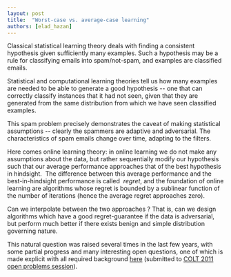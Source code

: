 ```yaml
---
layout: post
title:  "Worst-case vs. average-case learning"
authors: [elad_hazan]
---
```


Classical statistical learning theory deals with finding a consistent hypothesis given sufficiently many examples. Such a hypothesis may be a rule for classifying emails into spam/not-spam, and examples are classified emails.

Statistical and computational learning theories tell us how many examples are needed to be able to generate a good hypothesis -- one that can correctly classify instances that it had not seen, given that they are generated from the same distribution from which we have seen classified examples.

This spam problem precisely demonstrates the caveat of making statistical assumptions -- clearly the spammers are adaptive and adversarial. The characteristics of spam emails change over time, adapting to the filters.

Here comes online learning theory: in online learning we do not make any assumptions about the data, but rather sequentially modify our hypothesis such that our average performance approaches that of the best hypothesis in hindsight.  The difference between this average performance and the best-in-hindsight performance is called  *regret*, and the foundation of online learning are algorithms whose regret is bounded by a sublinear function of the number of iterations (hence the average regret approaches zero).

Can we interpolate between the two approaches ? That is, can we design algorithms which have a good regret-guarantee if the data is adversarial, but perform much better if there exists benign and simple distribution governing nature.

This natural question was raised several times in the last few years, with some partial progress and many interesting open questions, one of which is made explicit with all required background [here](http://ie.technion.ac.il/~ehazan/papers/openvar.pdf) (submitted to [COLT 2011 open problems session](http://colt2011.sztaki.hu/cfop.html)).
